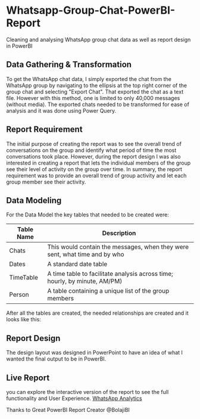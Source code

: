 # Whatsapp-Group-Chat-PowerBI-Report
Cleaning and analysing WhatsApp group chat data as well as report design in PowerBI

## Data Gathering & Transformation
To get the WhatsApp chat data, I simply exported the chat from the WhatsApp group by navigating to the ellipsis at the top right corner of the group chat and selecting "Export Chat". That exported the chat as a text file. However with this method, one is limited to only 40,000 messages (without media). The exported chats needed to be transformed for ease of analysis and it was done using Power Query.   

## Report Requirement   
The initial purpose of creating the report was to see the overall trend of conversations on the group and identify what period of time the most conversations took place. However, during the report design I was also interested in creating a report that lets the individual members of the group see their level of activity on the group over time. In summary, the report requirement was to provide an overall trend of group activity and let each group member see their activity.    

## Data Modeling
For the Data Model the key tables that needed to be created were:

|Table Name | Description |
|-----------|-------------|
|Chats|This would contain the messages, when they were sent, what time and by who
|Dates|A standard date table
|TimeTable|A time table to facilitate analysis across time; hourly, by minute, AM/PM)
|Person|A table containing a unique list of the group members  

After all the tables are created, the needed relationships are created and it looks like this:    

## Report Design  
The design layout was designed in PowerPoint to have an idea of what I wanted the final output to be in PowerBI.   

## Live Report
you can explore the interactive version of the report to see the full functionality and User Experience. [WhatsApp Analytics](https://app.powerbi.com/view?r=eyJrIjoiMWM4Zjc5NWEtZDg4YS00YmUxLTlmYjgtYTA1Y2NhMDNiOTMxIiwidCI6IjA3ZjAxN2QwLWJiNzEtNDliYS1iMTMxLTJkZDkyZWQ3MWE3MiJ9)

Thanks to Great PowerBI Report Creator @BolajiBI
